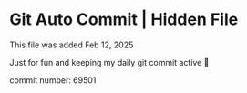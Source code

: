 # Git Auto Commit | Hidden File

This file was added Feb 12, 2025

Just for fun and keeping my daily git commit active 🤪

commit number: 69501
